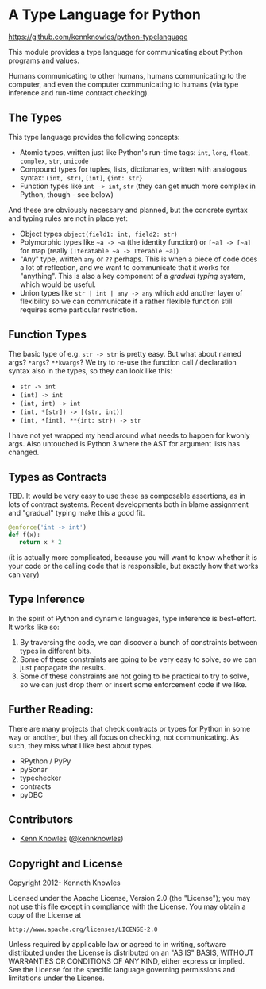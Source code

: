 A Type Language for Python
==========================

https://github.com/kennknowles/python-typelanguage

This module provides a type language for communicating about Python programs and values. 

Humans communicating to other humans, humans communicating to the computer, and even the computer
communicating to humans (via type inference and run-time contract checking).


The Types
---------

This type language provides the following concepts:

 * Atomic types, written just like Python's run-time tags: `int`, `long`, `float`, `complex`, `str`, `unicode`
 * Compound types for tuples, lists, dictionaries, written with analogous syntax: `(int, str)`,  `[int]`, `{int: str}`
 * Function types like `int -> int`, `str` (they can get much more complex in Python, though - see below)
 
And these are obviously necessary and planned, but the concrete syntax and typing rules are not in place yet:

 * Object types `object(field1: int, field2: str) `
 * Polymorphic types like `~a -> ~a` (the identity function) or `[~a] -> [~a]` for map (really `(Iteratable ~a -> Iterable ~a)`)
 * "Any" type, written `any` or `??` perhaps. This is when a piece of code does a lot of reflection, and we want to communicate that it works for "anything".
   This is also a key component of a _gradual typing_ system, which would be useful.
 * Union types like `str | int | any -> any` which add another layer of flexibility so we can communicate if a rather flexible function
   still requires some particular restriction.

Function Types
--------------

The basic type of e.g. `str -> str` is pretty easy. But what about named args? `*args`? `**kwargs`?
We try to re-use the function call / declaration syntax also in the types, so they can look like this:

 * `str -> int`
 * `(int) -> int`
 * `(int, int) -> int`
 * `(int, *[str]) -> [(str, int)]`
 * `(int, *[int], **{int: str}) -> str`

I have not yet wrapped my head around what needs to happen for kwonly args. Also untouched
is Python 3 where the AST for argument lists has changed.


Types as Contracts
------------------

TBD. It would be very easy to use these as composable assertions, as in
lots of contract systems. Recent developments both in blame assignment
and "gradual" typing make this a good fit.

```python
@enforce('int -> int')
def f(x):
   return x * 2
```

(it is actually more complicated, because you will want to know whether
it is your code or the calling code that is responsible, but exactly
how that works can vary)

Type Inference
--------------

In the spirit of Python and dynamic languages, type inference is best-effort. It works like so:

1. By traversing the code, we can discover a bunch of constraints between types in
   different bits.
2. Some of these constraints are going to be very easy to solve, so we can just
   propagate the results.
3. Some of these constraints are not going to be practical to try to solve, so we
   can just drop them or insert some enforcement code if we like.

Further Reading:
----------------

There are many projects that check contracts or types for Python in some way or
another, but they all focus on checking, not communicating. As such, they miss what
I like best about types.

 * RPython / PyPy
 * pySonar
 * typechecker
 * contracts
 * pyDBC


Contributors
------------

 * [Kenn Knowles](https://github.com/kennknowles) ([@kennknowles](https://twitter.com/KennKnowles))


Copyright and License
---------------------

Copyright 2012- Kenneth Knowles

Licensed under the Apache License, Version 2.0 (the "License");
you may not use this file except in compliance with the License.
You may obtain a copy of the License at

    http://www.apache.org/licenses/LICENSE-2.0

Unless required by applicable law or agreed to in writing, software
distributed under the License is distributed on an "AS IS" BASIS,
WITHOUT WARRANTIES OR CONDITIONS OF ANY KIND, either express or implied.
See the License for the specific language governing permissions and
limitations under the License.

